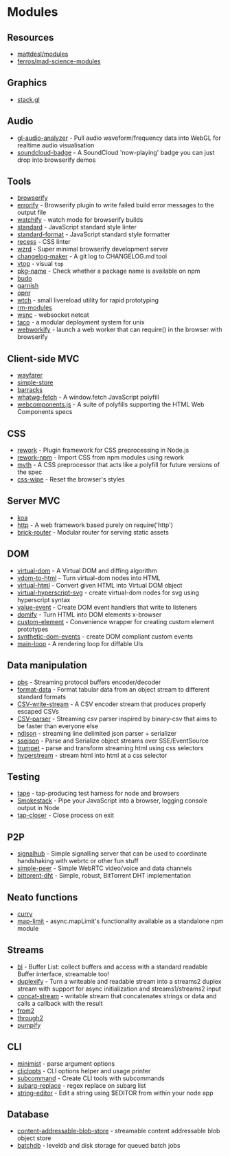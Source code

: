 # Modules

## Resources
- [mattdesl/modules](https://gist.github.com/mattdesl/73e3b9f902f9c834b721)
- [ferros/mad-science-modules](https://github.com/feross/mad-science-modules)

## Graphics
- [stack.gl](http://stack.gl/packages/)

## Audio
- [gl-audio-analyzer](https://github.com/stackgl/gl-audio-analyser) - Pull audio waveform/frequency data into WebGL for realtime audio visualisation
- [soundcloud-badge](https://github.com/hughsk/soundcloud-badge) - A SoundCloud 'now-playing' badge you can just drop into browserify demos

## Tools
- [browserify](http://ghub.io/browserify)
- [errorify](https://github.com/zertosh/errorify) - Browserify plugin to write failed build error messages to the output file
- [watchify](https://github.com/substack/watchify) - watch mode for browserify builds
- [standard](http://ghub.io/standard) - JavaScript standard style linter
- [standard-format](http://ghub.io/standard-format) - JavaScript standard style formatter
- [recess](http://ghub.io/recess) - CSS linter
- [wzrd](http://github.com/maxogden/wzrd) - Super minimal browserify development server
- [changelog-maker](https://github.com/rvagg/changelog-maker) - A git log to CHANGELOG.md tool
- [vtop](https://github.com/MrRio/vtop) - visual `top`
- [pkg-name](https://github.com/sindresorhus/pkg-name) - Check whether a package name is available on npm
- [budo]()
- [garnish]()
- [opnr]()
- [wtch](https://github.com/mattdesl/wtch) - small livereload utility for rapid prototyping
- [rm-modules]()
- [wsnc](https://github.com/substack/wsnc) - websocket netcat
- [taco](https://github.com/maxogden/taco) - a modular deployment system for unix
- [webworkify](https://github.com/substack/webworkify) - launch a web worker that can require() in the browser with browserify

## Client-side MVC
- [wayfarer](http://ghub.io/wayfarer)
- [simple-store](http://github.com/yoshuawuyts/simple-store)
- [barracks](https://github.com/yoshuawuyts/barracks)
- [whatwg-fetch](https://github.com/github/fetch) - A window.fetch JavaScript polyfill
- [webcomponents.js](https://github.com/webcomponents/webcomponentsjs) - A suite of polyfills supporting the HTML Web Components specs

## CSS
- [rework](https://github.com/reworkcss/rework) - Plugin framework for CSS preprocessing in Node.js
- [rework-npm](https://github.com/reworkcss/rework-npm) - Import CSS from npm modules using rework
- [myth](https://github.com/segmentio/myth) - A CSS preprocessor that acts like a polyfill for future versions of the spec
- [css-wipe](https://github.com/yoshuawuyts/css-wipe) - Reset the browser's styles

## Server MVC
- [koa](https://github.com/koajs/koa)
- [http](https://github.com/Raynos/http-framework/) - A web framework based purely on require('http')
- [brick-router](https://github.com/yoshuawuyts/brick-router) - Modular router for serving static assets

## DOM
- [virtual-dom](https://github.com/Matt-Esch/virtual-dom) - A Virtual DOM and diffing algorithm
- [vdom-to-html](https://github.com/nthtran/vdom-to-html) - Turn virtual-dom nodes into HTML
- [virtual-html](https://github.com/azer/virtual-html) - Convert given HTML into Virtual DOM object
- [virtual-hyperscript-svg](https://github.com/substack/virtual-hyperscript-svg) - create virtual-dom nodes for svg using hyperscript syntax
- [value-event](https://github.com/Raynos/value-event) - Create DOM event handlers that write to listeners
- [domify](https://github.com/component/domify) - Turn HTML into DOM elements x-browser
- [custom-element](https://github.com/requireio/custom-element) - Convenience wrapper for creating custom element prototypes
- [synthetic-dom-events](https://www.npmjs.com/package/synthetic-dom-events) - create DOM compliant custom events
- [main-loop](https://github.com/Raynos/main-loop) - A rendering loop for diffable UIs

## Data manipulation
- [pbs](https://github.com/mafintosh/pbs) - Streaming protocol buffers encoder/decoder
- [format-data](https://github.com/finnp/format-data) - Format tabular data from an object stream to different standard formats
- [CSV-write-stream](https://github.com/maxogden/csv-write-stream) - A CSV encoder stream that produces properly escaped CSVs
- [CSV-parser](https://github.com/mafintosh/csv-parser) - Streaming csv parser inspired by binary-csv that aims to be faster than everyone else
- [ndjson](https://github.com/maxogden/ndjson) - streaming line delimited json parser + serializer
- [ssejson](https://github.com/finnp/ssejson) - Parse and Serialize object streams over SSE/EventSource
- [trumpet](https://github.com/substack/node-trumpet) - parse and transform streaming html using css selectors
- [hyperstream](https://github.com/substack/hyperstream) - stream html into html at a css selector

## Testing
- [tape](https://github.com/substack/tape) - tap-producing test harness for node and browsers
- [Smokestack](https://github.com/hughsk/smokestack) - Pipe your JavaScript into a browser, logging console output in Node
- [tap-closer](https://github.com/hughsk/tap-closer) - Close process on exit

## P2P
- [signalhub](https://github.com/mafintosh/signalhub) - Simple signalling server that can be used to coordinate handshaking with webrtc or other fun stuff
- [simple-peer](https://github.com/feross/simple-peer) - Simple WebRTC video/voice and data channels
- [bittorent-dht](https://github.com/feross/bittorrent-dht) - Simple, robust, BitTorrent DHT implementation

## Neato functions
- [curry](https://github.com/dominictarr/curry)
- [map-limit](https://github.com/hughsk/map-limit) - async.mapLimit's functionality available as a standalone npm module

## Streams
- [bl](https://github.com/rvagg/bl) - Buffer List: collect buffers and access with a standard readable Buffer interface, streamable too!
- [duplexify](https://github.com/Raynos/duplexer) - Turn a writeable and readable stream into a streams2 duplex stream with support for async initialization and streams1/streams2 input
- [concat-stream](https://github.com/maxogden/concat-stream) - writable stream that concatenates strings or data and calls a callback with the result
- [from2]()
- [through2]()
- [pumpify]()

## CLI
- [minimist](https://github.com/substack/minimist) - parse argument options
- [cliclopts](https://github.com/finnp/cliclopts) - CLI options helper and usage printer
- [subcommand](https://github.com/maxogden/subcommand) - Create CLI tools with subcommands
- [subarg-replace](https://github.com/mattdesl/subarg-replace) - regex replace on subarg list
- [string-editor](https://github.com/mafintosh/string-editor) - Edit a string using $EDITOR from within your node app

## Database
- [content-addressable-blob-store](https://github.com/mafintosh/content-addressable-blob-store) - streamable content addressable blob object store
- [batchdb](https://github.com/substack/batchdb) - leveldb and disk storage for queued batch jobs
